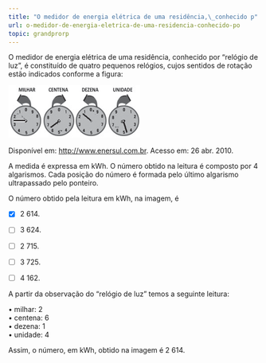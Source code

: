 ```yaml
---
title: "O medidor de energia elétrica de uma residência,\_conhecido p"
url: o-medidor-de-energia-eletrica-de-uma-residencia-conhecido-po
topic: grandprorp
---
```



O medidor de energia elétrica de uma residência, conhecido por “relógio de luz”, é constituído de quatro pequenos relógios, cujos sentidos de rotação estão indicados conforme a figura:

![](5887ddf3-8fa2-9a4e-f2d6-4d45a4dcbd47.png)

Disponível em: http://www.enersul.com.br. Acesso em: 26 abr. 2010.

A medida é expressa em kWh. O número obtido na leitura é composto por 4 algarismos. Cada posição do número é formada pelo último algarismo ultrapassado pelo ponteiro.

O número obtido pela leitura em kWh, na imagem, é



- [x] 2 614.
- [ ] 3 624.
- [ ] 2 715.
- [ ] 3 725.
- [ ] 4 162.


A partir da observação do “relógio de luz” temos a seguinte leitura:

• milhar: 2\
• centena: 6\
• dezena: 1\
• unidade: 4

Assim, o número, em kWh, obtido na imagem é 2 614.
